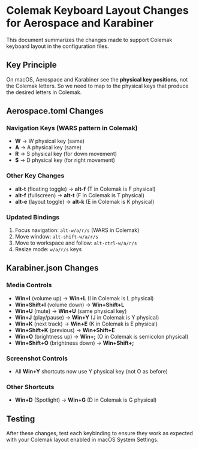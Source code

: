 # Colemak Keyboard Layout Changes for Aerospace and Karabiner

This document summarizes the changes made to support Colemak keyboard layout in the configuration files.

## Key Principle
On macOS, Aerospace and Karabiner see the **physical key positions**, not the Colemak letters. So we need to map to the physical keys that produce the desired letters in Colemak.

## Aerospace.toml Changes

### Navigation Keys (WARS pattern in Colemak)
- **W** → W physical key (same)
- **A** → A physical key (same)  
- **R** → S physical key (for down movement)
- **S** → D physical key (for right movement)

### Other Key Changes
- **alt-t** (floating toggle) → **alt-f** (T in Colemak is F physical)
- **alt-f** (fullscreen) → **alt-t** (F in Colemak is T physical)
- **alt-e** (layout toggle) → **alt-k** (E in Colemak is K physical)

### Updated Bindings
1. Focus navigation: `alt-w/a/r/s` (WARS in Colemak)
2. Move window: `alt-shift-w/a/r/s`
3. Move to workspace and follow: `alt-ctrl-w/a/r/s`
4. Resize mode: `w/a/r/s` keys

## Karabiner.json Changes

### Media Controls
- **Win+I** (volume up) → **Win+L** (I in Colemak is L physical)
- **Win+Shift+I** (volume down) → **Win+Shift+L**
- **Win+U** (mute) → **Win+U** (same physical key)
- **Win+J** (play/pause) → **Win+Y** (J in Colemak is Y physical)
- **Win+K** (next track) → **Win+E** (K in Colemak is E physical)
- **Win+Shift+K** (previous) → **Win+Shift+E**
- **Win+O** (brightness up) → **Win+;** (O in Colemak is semicolon physical)
- **Win+Shift+O** (brightness down) → **Win+Shift+;**

### Screenshot Controls
- All **Win+Y** shortcuts now use Y physical key (not O as before)

### Other Shortcuts
- **Win+D** (Spotlight) → **Win+G** (D in Colemak is G physical)

## Testing
After these changes, test each keybinding to ensure they work as expected with your Colemak layout enabled in macOS System Settings.
